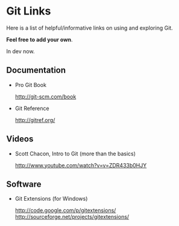 Git Links
=========

Here is a list of helpful/informative links on using and exploring Git.

__Feel free to add your own__.

In dev now.

Documentation
-------------

* Pro Git Book

  http://git-scm.com/book

* Git Reference

  http://gitref.org/


Videos
------

* Scott Chacon, Intro to Git (more than the basics)

  http://www.youtube.com/watch?v=v=ZDR433b0HJY


Software
--------

* Git Extensions (for Windows)

  http://code.google.com/p/gitextensions/
  http://sourceforge.net/projects/gitextensions/


